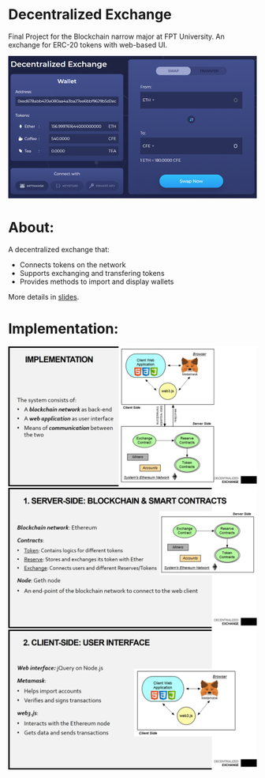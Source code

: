 # Decentralized Exchange
Final Project for the Blockchain narrow major at FPT University. An exchange for ERC-20 tokens with web-based UI.

![](images/screenshot.png)

# About:
A decentralized exchange that:
- Connects tokens on the network
- Supports exchanging and transfering tokens
- Provides methods to import and display wallets

More details in [slides](Slides.pptx).

# Implementation:
![](images/implement-1.png)
![](images/implement-2.png)
![](images/implement-3.png)